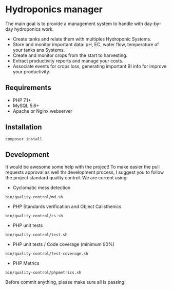# Hydroponics manager

The main goal is to provide a management system to handle with day-by-day hydroponics work.

- Create tanks and relate them with multiples Hydroponic Systems.
- Store and monitor important data: pH, EC, water flow, temperature of your tanks ans Systems.
- Create and monitor crops from the start to harvesting.
- Extract productivity reports and manage your costs.
- Associate events for crops loss, generating important BI info for improve your productivity.


## Requirements

- PHP 7.1+
- MySQL 5.6+
- Apache or Nginx webserver

## Installation

```
composer install
```

## Development

It would be awesome some help with the project! To make easier the pull requests approval
as well thr development process, I suggest you to follow the project standard quality control.
We are current using:

- Cyclomatic mess detection
```
bin/quality-control/md.sh
```
- PHP Standards verification and Object Calisthenics
```
bin/quality-control/cs.sh
```
- PHP unit tests
```
bin/quality-control/test.sh
```
- PHP unit tests / Code coverage (minimum 90%)
```
bin/quality-control/test-coverage.sh
```
- PHP Metrics
```
bin/quality-control/phpmetrics.sh
```

Before commit anything, please make sure all is passing:
